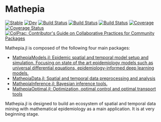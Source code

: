 # Mathepia

[![Stable](https://img.shields.io/badge/docs-stable-blue.svg)](https://Song921012.github.io/Mathepia.jl/stable)
[![Dev](https://img.shields.io/badge/docs-dev-blue.svg)](https://Song921012.github.io/Mathepia.jl/dev)
[![Build Status](https://github.com/Song921012/Mathepia.jl/actions/workflows/CI.yml/badge.svg?branch=main)](https://github.com/Song921012/Mathepia.jl/actions/workflows/CI.yml?query=branch%3Amain)
[![Build Status](https://travis-ci.com/Song921012/Mathepia.jl.svg?branch=main)](https://travis-ci.com/Song921012/Mathepia.jl)
[![Build Status](https://ci.appveyor.com/api/projects/status/github/Song921012/Mathepia.jl?svg=true)](https://ci.appveyor.com/project/Song921012/Mathepia-jl)
[![Coverage](https://codecov.io/gh/Song921012/Mathepia.jl/branch/main/graph/badge.svg)](https://codecov.io/gh/Song921012/Mathepia.jl)
[![Coverage Status](https://coveralls.io/repos/github/Song921012/Mathepia.jl/badge.svg?branch=dev)](https://coveralls.io/github/Song921012/Mathepia.jl?branch=dev)
[![ColPrac: Contributor's Guide on Collaborative Practices for Community Packages](https://img.shields.io/badge/ColPrac-Contributor's%20Guide-blueviolet)](https://github.com/SciML/ColPrac)

Mathepia.jl is composed of the following four main packages:
- [MathepiaModels.jl: Epidemic spatial and temporal model setup and simulation. Focusing on state of the art epidemiology models such as universal differential equations, epidemiology-informed deep learning models.](https://github.com/Song921012/MathepiaModels.jl)
- [MathepiaData.jl: Spatial and temporal data preprocessing and analysis](https://github.com/Song921012/MathepiaData.jl)
- [MathepiaInference.jl: Bayesian inference tools.](https://github.com/Song921012/MathepiaInference.jl)
- [MathepiaOptimal.jl: Optimization, optimal control and optimal transport tools](https://github.com/Song921012/MathepiaOptimal.jl)

Mathepia.jl is designed to build an ecosystem of spatial and temporal data mining with mathematical epidemiology as a main application. It is at very beginning stage. 